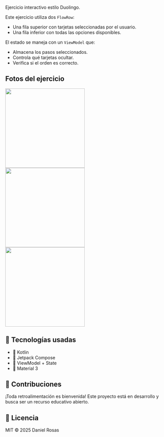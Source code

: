 Ejercicio interactivo estilo Duolingo.

Este ejercicio utiliza dos `FlowRow`:
- Una fila superior con tarjetas seleccionadas por el usuario.
- Una fila inferior con todas las opciones disponibles.

El estado se maneja con un `ViewModel` que:
- Almacena los pasos seleccionados.
- Controla qué tarjetas ocultar.
- Verifica si el orden es correcto.

## Fotos del ejercicio

<p float="left">
  <img src="https://github.com/user-attachments/assets/3c39d575-d52d-4ade-aabe-c7a98fd5278c" width="250" style="margin-right: 20px;" />
  <img src="https://github.com/user-attachments/assets/abf66ccd-df06-4ee3-b536-9f092f0e71ae" width="250" style="margin-right: 20px;" />
  <img src="https://github.com/user-attachments/assets/b9918593-6c43-4dc1-8d95-d11ebcc33b27" width="250" style="margin-right: 20px;" />
</p>

## 🚀 Tecnologías usadas

- 🧱 Kotlin
- 🧩 Jetpack Compose
- 🔄 ViewModel + State
- 🎨 Material 3

## 🤝 Contribuciones

¡Toda retroalimentación es bienvenida! Este proyecto está en desarrollo y busca ser un recurso educativo abierto.

## 📜 Licencia

MIT © 2025 Daniel Rosas
